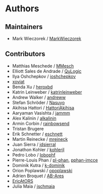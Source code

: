 # Authors

## Maintainers
* Mark Wieczorek / [MarkWieczorek](https://github.com/MarkWieczorek)

## Contributors
* Matthias Meschede / [MMesch](https://github.com/MMesch)
* Elliott Sales de Andrade / [QuLogic](https://github.com/QuLogic)
* Ilya Oshchepkov / [ioshchepkov](https://github.com/ioshchepkov)
* [xoviat](https://github.com/xoviat)
* Benda Xu / [heroxbd](https://github.com/heroxbd)
* Katrin Leinweber / [katrinleinweber](https://github.com/katrinleinweber)
* Andrew Walker / [andreww](https://github.com/andreww)
* Stefan Schröder / [Nasuyo](https://github.com/Nasuyo)
* Akihisa Hattori / [HattoriAkihisa](https://github.com/HattoriAkihisa)
* Aaryaman Vasishta / [jammm](https://github.com/jammm)
* Alex Kalinin / [alkalinin](https://github.com/alkalinin)
* Armin Corbin / [rainbowsend](https://github.com/rainbowsend)
* Tristan Brugere
* Erik Schnetter / [eschnett](https://github.com/eschnett)
* Martin Reinecke / [mreineck](https://github.com/mreineck)
* Juan Sierra / [jdsierral](https://github.com/jdsierral)
* Jonathon Kohler / [kohlerjl](https://github.com/kohlerjl)
* Pedro Lobo / [lobophf](https://github.com/lobophf)
* Pierre-Louis Phan / [pl-phan](https://github.com/pl-phan), [pphan-imcce](https://github.com/pphan-imcce)
* Dominik Kutra / [k-dominik](https://github.com/k-dominik)
* Orion Poplawski / [opoplawski](https://github.com/opoplawski)
* Adrien Broquet / [AB-Ares](https://github.com/AB-Ares)
* [EricAtORS](https://github.com/EricAtORS)
* Julia Maia / [jschmaia](https://github.com/jschmaia)
